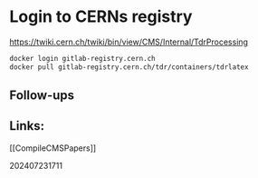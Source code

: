 

# Login to CERNs registry
https://twiki.cern.ch/twiki/bin/view/CMS/Internal/TdrProcessing

```bash
docker login gitlab-registry.cern.ch
docker pull gitlab-registry.cern.ch/tdr/containers/tdrlatex
```








## Follow-ups


## Links: 
[[CompileCMSPapers]]



202407231711
